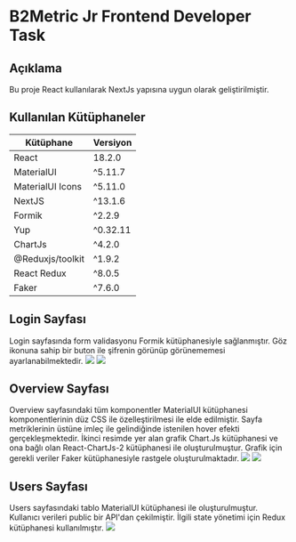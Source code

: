 # B2Metric Jr Frontend Developer Task
## Açıklama
Bu proje React kullanılarak NextJs yapısına uygun olarak geliştirilmiştir.
## Kullanılan Kütüphaneler

| Kütüphane | Versiyon |
| --------- | -------- |
| React | 18.2.0 |
| MaterialUI | ^5.11.7 |
| MaterialUI Icons| ^5.11.0 |
| NextJS | ^13.1.6 |
| Formik | ^2.2.9 |
| Yup | ^0.32.11 |
| ChartJs | ^4.2.0 |
| @Reduxjs/toolkit | ^1.9.2 |
| React Redux | ^8.0.5 |
| Faker | ^7.6.0 |

## Login Sayfası
Login sayfasında form validasyonu Formik kütüphanesiyle sağlanmıştır. Göz ikonuna sahip bir buton ile şifrenin görünüp görünememesi ayarlanabilmektedir.
<img src="https://i.ibb.co/By8zbjK/login.png"/>
<img src="https://i.ibb.co/tXCjMnQ/login2.png"/>

## Overview Sayfası
Overview sayfasındaki tüm komponentler MaterialUI kütüphanesi komponentlerinin düz CSS ile özelleştirilmesi ile elde edilmiştir. Sayfa metriklerinin üstüne imleç 
ile gelindiğinde istenilen hover efekti gerçekleşmektedir. İkinci resimde yer alan grafik Chart.Js kütüphanesi ve ona bağlı olan React-ChartJs-2 kütüphanesi ile 
oluşturulmuştur. Grafik için gerekli veriler Faker kütüphanesiyle rastgele oluşturulmaktadır.
<img src="https://i.ibb.co/Tm2kJnv/overview.png"/>
<img src="https://i.ibb.co/wN14gDY/overview2.png"/>
## Users Sayfası
Users sayfasındaki tablo MaterialUI kütüphanesi ile oluşturulmuştur. Kullanıcı verileri public bir API'dan çekilmiştir. İlgili state yönetimi için Redux kütüphanesi
kullanılmıştır.
<img src="https://i.ibb.co/8NGYRmR/users.png"/>
